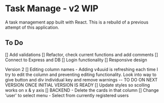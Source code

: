 # Task Manage - v2 WIP

A task management app built with React. This is a rebuild of a previous attempt of this application.

## To Do
[] Add validations
[] Refactor, check current functions and add comments
[] Connect to Express and DB
[] Login functionality
[] Responsive design

Version 2 
[] Editing column names - Adding v4uuid is refreshing each time I try to edit the column and preventing editing functionality. Look into way to give button and div individual key and remove warnings -- TO DO ON NEXT VERSION ONCE INITIAL VERSION IS READY
[] Update styles so scolling works on x & y axis
[] BACKEND - Delete the cards in that column
[] Change 'user' to select menu - Select from currently registered users